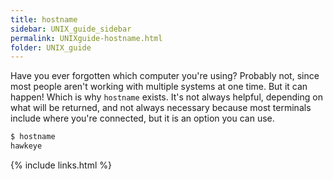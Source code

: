 ```yaml
---
title: hostname
sidebar: UNIX_guide_sidebar
permalink: UNIXguide-hostname.html
folder: UNIX_guide
---
```


<link rel="stylesheet" href="css/theme-blue.css">

Have you ever forgotten which computer you're using?
Probably not, since most people aren't working with multiple systems at one
time.
But it can happen! Which is why `hostname` exists.
It's not always helpful, depending on what will be returned, and not always
necessary because most terminals include where you're connected, but it is an
option you can use.
```bash
$ hostname
hawkeye
```

{% include links.html %}
